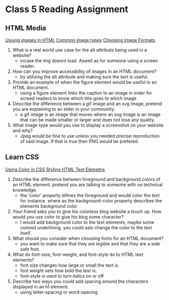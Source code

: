 # Class 5 Reading Assignment

## HTML Media

[Usiung images in HTML](https://developer.mozilla.org/en-US/docs/Learn/HTML/Multimedia_and_embedding/Images_in_HTML)
[Common image types](https://developer.mozilla.org/en-US/docs/Web/Media/Formats/Image_types)
[Choosing Image Formats](https://developer.mozilla.org/en-US/docs/Web/Media/Formats/Image_types#choosing_an_image_format)

1. What is a real world use case for the alt attribute being used in a website?
      * incase the img doesnt load. Aswell as for someone using a screen reader.
2. How can you improve accessibility of images in an HTML document?
      * by utilizing the alt attribute and making sure the text is useful. 
3. Provide an example of when the figure element would be useful in an HTML document.
      * using a figure element links the caption to an image in order for screed readers to know which title goes to which image
4. Describe the difference between a gif image and an svg image, pretend you are explaining to an elder in your community.
      * a gif image is an image that moves where an svg image is an image that can be made smaller or larger and does not lose any quality.
5. What image type would you use to display a screenshot on your website and why?
      * Jpeg would be fine to use unless you needed precise reproduction of said image. If that is true then PNG would be prefered. 

## Learn CSS

[Using Color in CSS](https://developer.mozilla.org/en-US/docs/Web/CSS/CSS_Colors/Applying_color)
[Styling HTML Text Elemetns](https://developer.mozilla.org/en-US/docs/Learn/CSS/Styling_text/Fundamentals)

1. Describe the difference between foreground and background colors of an HTML element, pretend you are talking to someone with no technical knowledge.
      * the 'color' property difines the foreground and would color the text for instance. where as the background-color property describes the elements background color
2. Your friend asks you to give his colorless blog website a touch up. How would you use color to give his blog some character?
      * I would add background color to the text elements, maybe some colored underlining. you could aslo change the color to the text itself.
3. What should you consider when choosing fonts for an HTML document?
      * you want to make sure that they are legible and that they are a web safe font.
4. What do font-size, font-weight, and font-style do to HTML text elements?
      * font size changes how large or small the text is.
      * font weight sets how bold the text is.
      * font-style is used to turn italics on or off.
5. Describe two ways you could add spacing around the characters displayed in an h1 element.
      * using letter-spacing or word-spacing